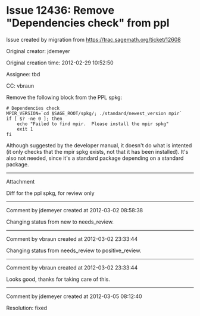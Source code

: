 # Issue 12436: Remove "Dependencies check" from ppl

Issue created by migration from https://trac.sagemath.org/ticket/12608

Original creator: jdemeyer

Original creation time: 2012-02-29 10:52:50

Assignee: tbd

CC:  vbraun

Remove the following block from the PPL spkg:

```
# Dependencies check
MPIR_VERSION=`cd $SAGE_ROOT/spkg/; ./standard/newest_version mpir`
if [ $? -ne 0 ]; then
    echo "Failed to find mpir.  Please install the mpir spkg"
    exit 1
fi
```


Although suggested by the developer manual, it doesn't do what is intented (it only checks that the mpir spkg exists, not that it has been installed).  It's also not needed, since it's a standard package depending on a standard package.


---

Attachment

Diff for the ppl spkg, for review only


---

Comment by jdemeyer created at 2012-03-02 08:58:38

Changing status from new to needs_review.


---

Comment by vbraun created at 2012-03-02 23:33:44

Changing status from needs_review to positive_review.


---

Comment by vbraun created at 2012-03-02 23:33:44

Looks good, thanks for taking care of this.


---

Comment by jdemeyer created at 2012-03-05 08:12:40

Resolution: fixed
